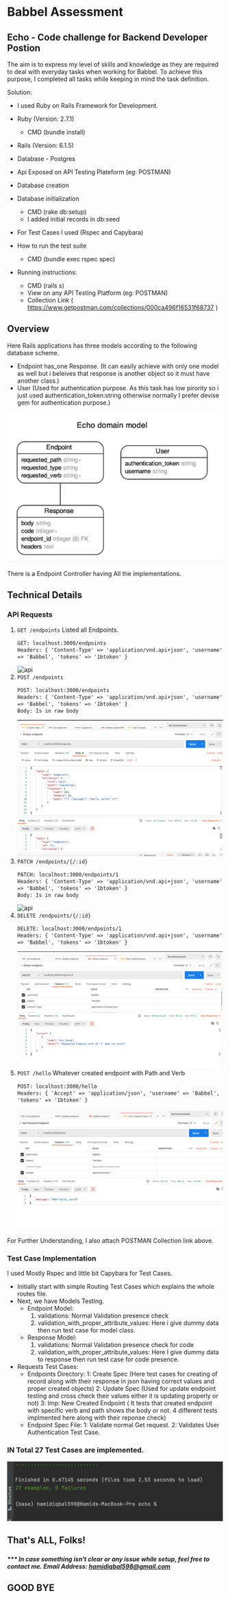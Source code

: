 # Babbel Assessment
## Echo - Code challenge for Backend Developer Postion


The aim is to express my level of skills and knowledge as they are required to deal with everyday tasks when working for Babbel.
To achieve this purpose, I completed all tasks while keeping in mind the task definition.

Solution:
* I used Ruby on Rails Framework for Development.
* Ruby (Version: 2.7.1)
    * CMD (bundle install)
* Rails (Version: 6.1.5)
* Database - Postgres
* Api Exposed on API Testing Plateform (eg: POSTMAN)
* Database creation
* Database initialization
    * CMD (rake db:setup)
    * I added initial records in db:seed

* For Test Cases I used (Rspec and Capybara)
* How to run the test suite
    * CMD (bundle exec rspec spec)

* Running instructions:
    * CMD (rails s)
    * View on any API Testing Platform (eg: POSTMAN)
    * Collection Link ( https://www.getpostman.com/collections/000ca496f16531f68737 )

## Overview

Here Rails applications has three models according to the following database scheme.
* Endpoint has_one Response. (It can easily achieve with only one model as well but i beleives that response is another object so it must have another class.)
* User (Used for authentication purpose. As this task has low pirority so i just used authentication_token:string otherwise normally I prefer devise gem for authentication purpose.)

![erd](public/ERD.png)

There is a Endpoint Controller having All the implementations.
## Technical Details
### API Requests

1. `GET /endpoints` Listed all Endpoints.
   ```
   GET: localhost:3000/endpoints
   Headers: { 'Content-Type' => 'application/vnd.api+json', 'username' => 'Babbel', 'tokens' => '1btoken' }
    ```
   ![api](public/list_endpoints.png)
2. `POST /endpoints`
   ```
   POST: localhost:3000/endpoints
   Headers: { 'Content-Type' => 'application/vnd.api+json', 'username' => 'Babbel', 'tokens' => '1btoken' }
   Body: Is in raw body
    ```
   ![api](public/create_endpoint.png)
3. `PATCH /endpoints/{/:id}`
   ```
   PATCH: localhost:3000/endpoints/1
   Headers: { 'Content-Type' => 'application/vnd.api+json', 'username' => 'Babbel', 'tokens' => '1btoken' }
   Body: Is in raw body
    ```
   ![api](public/update_endpoint.png)
4. `DELETE /endpoints/{/:id}`
   ```
   DELETE: localhost:3000/endpoints/1
   Headers: { 'Content-Type' => 'application/vnd.api+json', 'username' => 'Babbel', 'tokens' => '1btoken' }
    ```
   ![api](public/delete_endpoint.png)
5. `POST /hello` Whatever created endpoint with Path and Verb
    ```
   POST: localhost:3000/hello
   Headers: { 'Accept' => 'application/json', 'username' => 'Babbel', 'tokens' => '1btoken' }
    ```
   ![api](public/newly_created_endpoint.png)

For Further Understanding, I also attach POSTMAN Collection link above.

### Test Case Implementation

I used Mostly Rspec and little bit Capybara for Test Cases.

* Initially start with simple Routing Test Cases which explains the whole routes file.
* Next, we have Models Testing.
    * Endpoint Model:
        1. validations: Normal Validation presence check
        2. validation_with_proper_attribute_values: Here i give dummy data then run test case for model class.
    * Response Model:
      1. validations: Normal Validation presence check for code
      2. validation_with_proper_attribute_values: Here I give dummy data to response then run test case for code presence.
* Requests Test Cases:
    * Endpoints Directory:
        1: Create Spec (Here test cases for creating of record along with their response in json having correct values and proper created objects)
        2: Update Spec (Used for update endpoint testing and cross check their values either it is updating properly or not)
        3: Imp: New Created Endpoint ( It tests that created endpoint with specific verb and path shows the body or not. 4 different tests implmented here along with their reponse check)
    * Endpoint Spec File:
        1: Validate normal Get request.
        2: Validates User Authentication Test Case.
      
### IN Total 27 Test Cases are implemented.

![test_cases](public/test_cases.png)

## That's ALL, Folks!

###

##### *** In case something isn't clear or any issue while setup, feel free to contact me. Email Address: hamidiqbal598@gmail.com

## GOOD BYE


